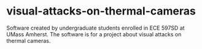 # visual-attacks-on-thermal-cameras
Software created by undergraduate students enrolled in ECE 597SD at UMass Amherst. The software is for a project about visual attacks on thermal cameras. 
